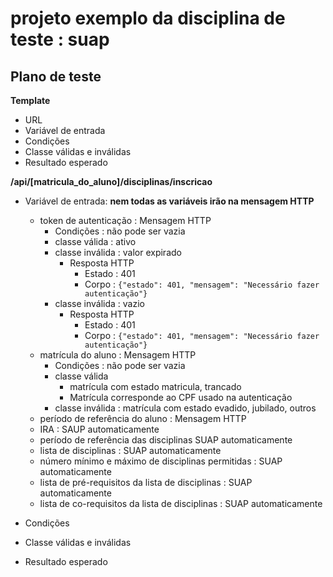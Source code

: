 # projeto exemplo da disciplina de teste : suap

## Plano de teste

**Template**
- URL
- Variável de entrada
- Condições
- Classe válidas e inválidas
- Resultado esperado

**/api/[matricula_do_aluno]/disciplinas/inscricao**
- Variável de entrada: __nem todas as variáveis irão na mensagem HTTP__
  - token de autenticação : Mensagem HTTP
    - Condições : não pode ser vazia
    - classe válida : ativo
    - classe inválida : valor expirado
      - Resposta HTTP
        - Estado : 401
        - Corpo : ```{"estado": 401, "mensagem": "Necessário fazer autenticação"}```
    - classe inválida : vazio
      - Resposta HTTP
        - Estado : 401
        - Corpo : ```{"estado": 401, "mensagem": "Necessário fazer autenticação"}```
  - matrícula do aluno : Mensagem HTTP
    - Condições : não pode ser vazia
    - classe válida
      - matrícula com estado matricula, trancado
      - Matrícula corresponde ao CPF usado na autenticação
    - classe inválida : matrícula com estado evadido, jubilado, outros
  - período de referência do aluno : Mensagem HTTP
  - IRA : SAUP automaticamente
  - período de referência das disciplinas SUAP automaticamente
  - lista de disciplinas : SUAP automaticamente
  - número mínimo e máximo de disciplinas permitidas : SUAP automaticamente
  - lista de pré-requisitos da lista de disciplinas : SUAP automaticamente
  - lista de co-requisitos da lista de disciplinas : SUAP automaticamente

- Condições
- Classe válidas e inválidas
- Resultado esperado
